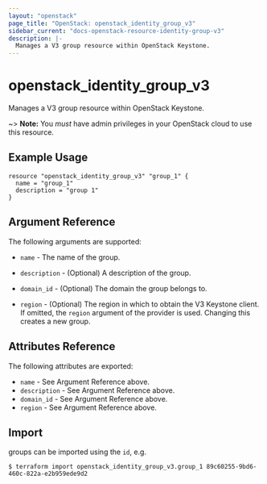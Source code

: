 ```yaml
---
layout: "openstack"
page_title: "OpenStack: openstack_identity_group_v3"
sidebar_current: "docs-openstack-resource-identity-group-v3"
description: |-
  Manages a V3 group resource within OpenStack Keystone.
---
```


# openstack\_identity\_group_v3

Manages a V3 group resource within OpenStack Keystone.

~> **Note:** You _must_ have admin privileges in your OpenStack cloud to use
this resource.

## Example Usage

```hcl
resource "openstack_identity_group_v3" "group_1" {
  name = "group_1"
  description = "group 1"
}
```

## Argument Reference

The following arguments are supported:

* `name` - The name of the group.

* `description` - (Optional) A description of the group.

* `domain_id` - (Optional) The domain the group belongs to.

* `region` - (Optional) The region in which to obtain the V3 Keystone client.
    If omitted, the `region` argument of the provider is used. Changing this
    creates a new group.

## Attributes Reference

The following attributes are exported:

* `name` - See Argument Reference above.
* `description` - See Argument Reference above.
* `domain_id` - See Argument Reference above.
* `region` - See Argument Reference above.

## Import

groups can be imported using the `id`, e.g.

```
$ terraform import openstack_identity_group_v3.group_1 89c60255-9bd6-460c-822a-e2b959ede9d2
```
